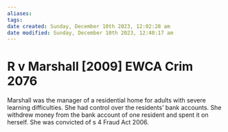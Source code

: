 ```yaml
---
aliases: 
tags: 
date created: Sunday, December 10th 2023, 12:02:28 am
date modified: Sunday, December 10th 2023, 12:40:17 am
---
```


# R v Marshall [2009] EWCA Crim 2076

Marshall was the manager of a residential home for adults with severe learning difficulties. She had control over the residents’ bank accounts. She withdrew money from the bank account of one resident and spent it on herself. She was convicted of s 4 Fraud Act 2006.
